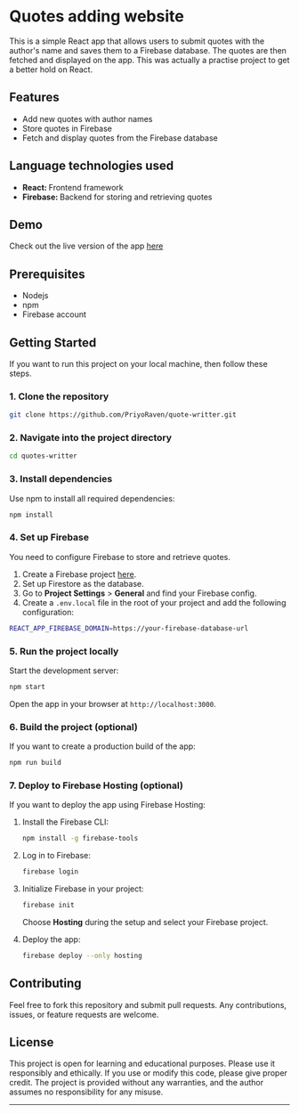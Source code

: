 # Quotes adding website

This is a simple React app that allows users to submit quotes with the author's name and saves them to a Firebase database. The quotes are then fetched and displayed on the app. This was actually a practise project to get a better hold on React.

## Features

- Add new quotes with author names <br/>
- Store quotes in Firebase <br/>
- Fetch and display quotes from the Firebase database <br/>

## Language technologies used

- <strong>React: </strong>Frontend framework
- <strong>Firebase: </strong>Backend for storing and retrieving quotes

## Demo

Check out the live version of the app [here](https://react-practice-b18a1.web.app/quotes)

## Prerequisites

- Nodejs
- npm
- Firebase account

## Getting Started

If you want to run this project on your local machine, then follow these steps.

### 1. Clone the repository

```bash
git clone https://github.com/PriyoRaven/quote-writter.git

```

### 2. Navigate into the project directory

```bash
cd quotes-writter
```

### 3. Install dependencies

Use npm to install all required dependencies:

```bash
npm install
```

### 4. Set up Firebase

You need to configure Firebase to store and retrieve quotes.

1. Create a Firebase project [here](https://console.firebase.google.com/).
2. Set up Firestore as the database.
3. Go to **Project Settings** > **General** and find your Firebase config.
4. Create a `.env.local` file in the root of your project and add the following configuration:

```bash
REACT_APP_FIREBASE_DOMAIN=https://your-firebase-database-url
```

### 5. Run the project locally

Start the development server:

```bash
npm start
```

Open the app in your browser at `http://localhost:3000`.

### 6. Build the project (optional)

If you want to create a production build of the app:

```bash
npm run build
```

### 7. Deploy to Firebase Hosting (optional)

If you want to deploy the app using Firebase Hosting:

1. Install the Firebase CLI:

   ```bash
   npm install -g firebase-tools
   ```

2. Log in to Firebase:

   ```bash
   firebase login
   ```

3. Initialize Firebase in your project:

   ```bash
   firebase init
   ```

   Choose **Hosting** during the setup and select your Firebase project.

4. Deploy the app:

   ```bash
   firebase deploy --only hosting
   ```

## Contributing

Feel free to fork this repository and submit pull requests. Any contributions, issues, or feature requests are welcome.

## License

This project is open for learning and educational purposes. Please use it responsibly and ethically. If you use or modify this code, please give proper credit. The project is provided without any warranties, and the author assumes no responsibility for any misuse.

---
